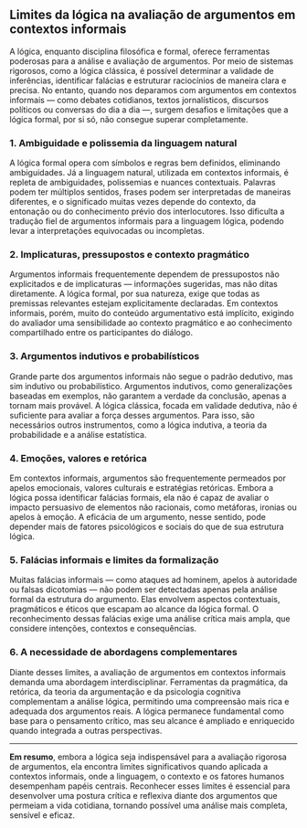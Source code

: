 
## Limites da lógica na avaliação de argumentos em contextos informais

A lógica, enquanto disciplina filosófica e formal, oferece ferramentas poderosas para a análise e avaliação de argumentos. Por meio de sistemas rigorosos, como a lógica clássica, é possível determinar a validade de inferências, identificar falácias e estruturar raciocínios de maneira clara e precisa. No entanto, quando nos deparamos com argumentos em contextos informais — como debates cotidianos, textos jornalísticos, discursos políticos ou conversas do dia a dia —, surgem desafios e limitações que a lógica formal, por si só, não consegue superar completamente.

### 1. Ambiguidade e polissemia da linguagem natural

A lógica formal opera com símbolos e regras bem definidos, eliminando ambiguidades. Já a linguagem natural, utilizada em contextos informais, é repleta de ambiguidades, polissemias e nuances contextuais. Palavras podem ter múltiplos sentidos, frases podem ser interpretadas de maneiras diferentes, e o significado muitas vezes depende do contexto, da entonação ou do conhecimento prévio dos interlocutores. Isso dificulta a tradução fiel de argumentos informais para a linguagem lógica, podendo levar a interpretações equivocadas ou incompletas.

### 2. Implicaturas, pressupostos e contexto pragmático

Argumentos informais frequentemente dependem de pressupostos não explicitados e de implicaturas — informações sugeridas, mas não ditas diretamente. A lógica formal, por sua natureza, exige que todas as premissas relevantes estejam explicitamente declaradas. Em contextos informais, porém, muito do conteúdo argumentativo está implícito, exigindo do avaliador uma sensibilidade ao contexto pragmático e ao conhecimento compartilhado entre os participantes do diálogo.

### 3. Argumentos indutivos e probabilísticos

Grande parte dos argumentos informais não segue o padrão dedutivo, mas sim indutivo ou probabilístico. Argumentos indutivos, como generalizações baseadas em exemplos, não garantem a verdade da conclusão, apenas a tornam mais provável. A lógica clássica, focada em validade dedutiva, não é suficiente para avaliar a força desses argumentos. Para isso, são necessários outros instrumentos, como a lógica indutiva, a teoria da probabilidade e a análise estatística.

### 4. Emoções, valores e retórica

Em contextos informais, argumentos são frequentemente permeados por apelos emocionais, valores culturais e estratégias retóricas. Embora a lógica possa identificar falácias formais, ela não é capaz de avaliar o impacto persuasivo de elementos não racionais, como metáforas, ironias ou apelos à emoção. A eficácia de um argumento, nesse sentido, pode depender mais de fatores psicológicos e sociais do que de sua estrutura lógica.

### 5. Falácias informais e limites da formalização

Muitas falácias informais — como ataques ad hominem, apelos à autoridade ou falsas dicotomias — não podem ser detectadas apenas pela análise formal da estrutura do argumento. Elas envolvem aspectos contextuais, pragmáticos e éticos que escapam ao alcance da lógica formal. O reconhecimento dessas falácias exige uma análise crítica mais ampla, que considere intenções, contextos e consequências.

### 6. A necessidade de abordagens complementares

Diante desses limites, a avaliação de argumentos em contextos informais demanda uma abordagem interdisciplinar. Ferramentas da pragmática, da retórica, da teoria da argumentação e da psicologia cognitiva complementam a análise lógica, permitindo uma compreensão mais rica e adequada dos argumentos reais. A lógica permanece fundamental como base para o pensamento crítico, mas seu alcance é ampliado e enriquecido quando integrada a outras perspectivas.

---

**Em resumo**, embora a lógica seja indispensável para a avaliação rigorosa de argumentos, ela encontra limites significativos quando aplicada a contextos informais, onde a linguagem, o contexto e os fatores humanos desempenham papéis centrais. Reconhecer esses limites é essencial para desenvolver uma postura crítica e reflexiva diante dos argumentos que permeiam a vida cotidiana, tornando possível uma análise mais completa, sensível e eficaz.
```
